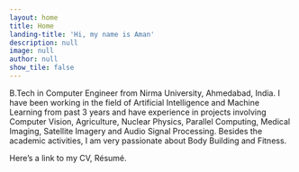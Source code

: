 ```yaml
---
layout: home
title: Home
landing-title: 'Hi, my name is Aman'
description: null
image: null
author: null
show_tile: false
---
```


B.Tech in Computer Engineer from Nirma University, Ahmedabad, India. I have been working in the field of Artificial Intelligence and Machine Learning from past 3 years and have experience in projects involving Computer Vision, Agriculture, Nuclear Physics, Parallel Computing, Medical Imaging, Satellite Imagery and Audio Signal Processing. Besides the academic activities, I am very passionate about Body Building and Fitness.

Here’s a link to my CV, Résumé.

